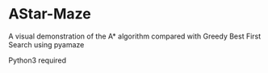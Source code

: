 # AStar-Maze
A visual demonstration of the A* algorithm compared with Greedy Best First Search using pyamaze 

Python3 required
